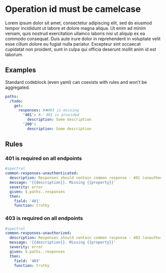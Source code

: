 # Operation id must be camelcase

Lorem ipsum dolor sit amet, consectetur adipiscing elit, sed do eiusmod tempor incididunt ut labore et dolore magna aliqua. Ut enim ad minim veniam, quis nostrud exercitation ullamco laboris nisi ut aliquip ex ea commodo consequat. Duis aute irure dolor in reprehenderit in voluptate velit esse cillum dolore eu fugiat nulla pariatur. Excepteur sint occaecat cupidatat non proident, sunt in culpa qui officia deserunt mollit anim id est laborum.

## Examples

Standard codeblock (even yaml) can coexists with rules and won't be aggregated.
```yaml
paths:
  /todo:
    get: 
      responses: #❌403 is missing
        '401': #✅ 401 is provided
          description: Some description
        '200':
          description: Some description

```

## Rules
### 401 is required on all endpoints

```yaml
#spectral
common-responses-unauthenticated:
  description: Responses should contain common response - 401 (unauthenticated)
  message: '{{description}}. Missing {{property}}'
  severity: error
  given: $.paths..responses
  then:
    field: '401'
    function: truthy
```

### 403 is required on all endpoints
```yaml
#spectral
common-responses-unauthorized:
  description: Responses should contain common response - 403 (unauthorized)
  message: '{{description}}. Missing {{property}}'
  severity: error
  given: $.paths..responses
  then:
    field: '403'
    function: truthy
```